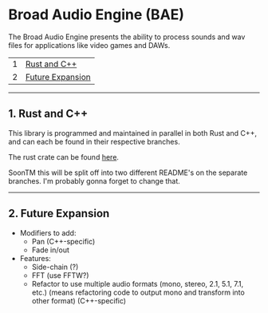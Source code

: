 # Broad Audio Engine (BAE)

The Broad Audio Engine presents the ability to process sounds and wav files for applications like video games and DAWs.

|   |                                       |
|--:|---------------------------------------|
|1  |[Rust and C++](#1-rust-and-c)          |
|2  |[Future Expansion](#2-future-expansion)|

---

## 1. Rust and C++

This library is programmed and maintained in parallel in both Rust and C++, and can each be found in their respective branches.  

The rust crate can be found [here](https://crates.io/bae_rs).

SoonTM this will be split off into two different README's on the separate branches. I'm probably gonna forget to change that.

---

## 2. Future Expansion

* Modifiers to add:
  * Pan (C++-specific)
  * Fade in/out
* Features:
  * Side-chain (?)
  * FFT (use FFTW?)
  * Refactor to use multiple audio formats (mono, stereo, 2.1, 5.1, 7.1, etc.) (means refactoring code to output mono and transform into other format) (C++-specific)
